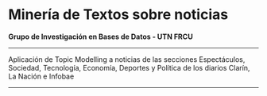 # **Minería de Textos sobre noticias**
**Grupo de Investigación en Bases de Datos - UTN FRCU** 

---

Aplicación de Topic Modelling a noticias de las secciones Espectáculos, Sociedad, Tecnología, Economía, Deportes y Política de los diarios Clarín, La Nación e Infobae

---
